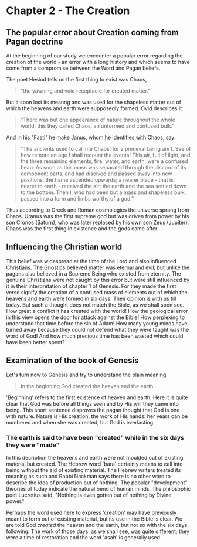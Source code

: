 # Chapter 2 - The Creation

## The popular error about Creation coming from Pagan doctrine

At the beginning of our study we encounter a popular error regarding the creation
of the world - an error with a long history and which seems to have come from
a compromise between the Word and Pagan beliefs.

The poet Hesiod tells us the first thing to exist was Chaos,
> "the yawning and void receptacle for created matter." 

But it soon lost its meanng and was used for the
shapeless matter out of which the heavens and earth were supposedly formed.
Ovid describes it:

> "There was but one appearance of nature throughout the whole world: this they called Chaos, an unformed and confused bulk."

And in his "Fasti" he make Janus, whom he identifies with Chaos, say:

> "The ancients used to call me Chaos: for a primeval being am I. See of how remote an age I shall recount the events! This air, full of light, and the three remaining elements, fire, water, and earth, were a confused heap. As soon as this mass was separated through the discord of its component parts, and had disolved and passed away into new positions, the flame ascended upwards; a nearer place - that is, nearer to earth - received the air; the earth and the sea settled down to the bottom. Then I, who had been but a mass and shapeless bulk, passed into a form and limbs worthy of a god."

Thus according to Greek and Roman cosmologies the universe sprang from Chaos. Uranus was the first supreme god but was driven from power by his son Cronos (Saturn), who was later replaced by his own son Zeus (Jupiter). Chaos was the first thing in existence and the gods came after.

## Influencing the Christian world

This belief was widespread at the time of the Lord and also influenced Christians. The Gnostics believed matter was eternal and evil, but unlike the pagans also believed in a Supreme Being who existed from eternity. The genuine Christians were not caught by this error but were still influenced by it in their interpretation of chapter 1 of Genesis. For they made the first verse signify the creation of a confused mass of elements out of which the heavens and earth were formed in six days. Their opinion is with us till today. But such a thought does not match the Bible, as we shall soon see. How great a conflict it has created with the world! How the geological error in this view opens the door for attack against the Bible! How perplexing to understand that time before the sin of Adam! How many young minds have turned away because they could not defend what they were taught was the word of God! And how much precious time has been wasted which could have been better spent?

## Examination of the book of Genesis

Let's turn now to Genesis and try to understand the plain meaning.

> In the beginning God created the heaven and the earth.

'Beginning' refers to the first existence of heaven and earth. Here it is quite clear that God was before all things seen and by His will they came into being. This short sentence disproves the pagan thought that God is one with nature. Nature is His creation, the work of His hands: her years can be numbered and when she was created, but God is everlasting.

### The earth is said to have been "created" while in the six days they were "made"

In this decription the heavens and earth were not moulded out of existing material but created. The Hebrew word 'bara' certainly means to call into being without the aid of existing material. The Hebrew writers treated its meaning as such and Rabbi Nackman says there is no other word to describe the idea of production out of nothing. The popular "development" theories of today indicate the natural bend of human minds. The philosophic poet Lucretius said, "Nothing is even gotten out of nothing by Divine power."

Perhaps the word used here to express 'creation' may have previously meant to form out of existing material, but its use in the Bible is clear. We are told God *created* the heaven and the earth, but not so with the six days following. The work of those days, as we shall see, was quite different; they were a time of restoration and the word 'asah' is generally used.

